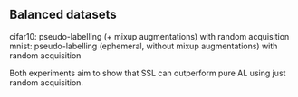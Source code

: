 Balanced datasets
-----------------
cifar10: pseudo-labelling (+ mixup augmentations) with random acquisition
mnist: pseudo-labelling (ephemeral, without mixup augmentations) with random acquisition

Both experiments aim to show that SSL can outperform pure AL using just random acquisition.

